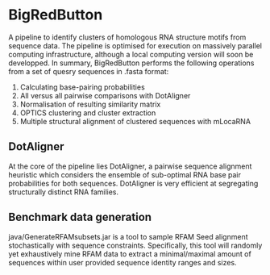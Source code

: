# BigRedButton
A pipeline to identify clusters of homologous RNA structure motifs from sequence data. The pipeline is optimised for execution on massively parallel computing infrastructure, although a local computing version will soon be developped. 
In summary, BigRedButton performs the following operations from a set of quesry sequences in .fasta format: 
1. Calculating base-pairing probabilities
2. All versus all pairwise comparisons with DotAligner 
3. Normalisation of resulting similarity matrix
4. OPTICS clustering and cluster extraction 
5. Multiple structural alignment of clustered sequences with mLocaRNA 

## DotAligner
At the core of the pipeline lies DotAligner, a pairwise sequence alignment heuristic which considers the ensemble of sub-optimal RNA base pair probabilities for both sequences. 
DotAligner is very efficient at segregating structurally distinct RNA families. 

## Benchmark data generation
java/GenerateRFAMsubsets.jar is a tool to sample RFAM Seed alignment stochastically with sequence constraints. Specifically, this tool will randomly yet exhaustively mine RFAM data to extract a minimal/maximal amount of sequences within user provided sequence identity ranges and sizes. 
